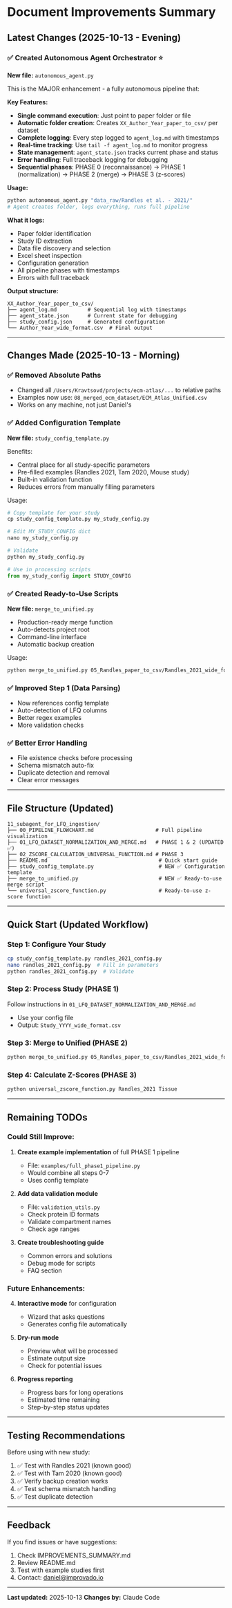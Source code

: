 # Document Improvements Summary

## Latest Changes (2025-10-13 - Evening)

### ✅ **Created Autonomous Agent Orchestrator** ⭐
**New file:** `autonomous_agent.py`

This is the MAJOR enhancement - a fully autonomous pipeline that:

**Key Features:**
- **Single command execution**: Just point to paper folder or file
- **Automatic folder creation**: Creates `XX_Author_Year_paper_to_csv/` per dataset
- **Complete logging**: Every step logged to `agent_log.md` with timestamps
- **Real-time tracking**: Use `tail -f agent_log.md` to monitor progress
- **State management**: `agent_state.json` tracks current phase and status
- **Error handling**: Full traceback logging for debugging
- **Sequential phases**: PHASE 0 (reconnaissance) → PHASE 1 (normalization) → PHASE 2 (merge) → PHASE 3 (z-scores)

**Usage:**
```bash
python autonomous_agent.py "data_raw/Randles et al. - 2021/"
# Agent creates folder, logs everything, runs full pipeline
```

**What it logs:**
- Paper folder identification
- Study ID extraction
- Data file discovery and selection
- Excel sheet inspection
- Configuration generation
- All pipeline phases with timestamps
- Errors with full traceback

**Output structure:**
```
XX_Author_Year_paper_to_csv/
├── agent_log.md          # Sequential log with timestamps
├── agent_state.json      # Current state for debugging
├── study_config.json     # Generated configuration
└── Author_Year_wide_format.csv  # Final output
```

---

## Changes Made (2025-10-13 - Morning)

### ✅ **Removed Absolute Paths**
- Changed all `/Users/Kravtsovd/projects/ecm-atlas/...` to relative paths
- Examples now use: `08_merged_ecm_dataset/ECM_Atlas_Unified.csv`
- Works on any machine, not just Daniel's

### ✅ **Added Configuration Template**
**New file:** `study_config_template.py`

Benefits:
- Central place for all study-specific parameters
- Pre-filled examples (Randles 2021, Tam 2020, Mouse study)
- Built-in validation function
- Reduces errors from manually filling parameters

Usage:
```python
# Copy template for your study
cp study_config_template.py my_study_config.py

# Edit MY_STUDY_CONFIG dict
nano my_study_config.py

# Validate
python my_study_config.py

# Use in processing scripts
from my_study_config import STUDY_CONFIG
```

### ✅ **Created Ready-to-Use Scripts**

**New file:** `merge_to_unified.py`
- Production-ready merge function
- Auto-detects project root
- Command-line interface
- Automatic backup creation

Usage:
```bash
python merge_to_unified.py 05_Randles_paper_to_csv/Randles_2021_wide_format.csv
```

### ✅ **Improved Step 1 (Data Parsing)**
- Now references config template
- Auto-detection of LFQ columns
- Better regex examples
- More validation checks

### ✅ **Better Error Handling**
- File existence checks before processing
- Schema mismatch auto-fix
- Duplicate detection and removal
- Clear error messages

---

## File Structure (Updated)

```
11_subagent_for_LFQ_ingestion/
├── 00_PIPELINE_FLOWCHART.md                    # Full pipeline visualization
├── 01_LFQ_DATASET_NORMALIZATION_AND_MERGE.md   # PHASE 1 & 2 (UPDATED ✅)
├── 02_ZSCORE_CALCULATION_UNIVERSAL_FUNCTION.md # PHASE 3
├── README.md                                    # Quick start guide
├── study_config_template.py                     # NEW ✅ Configuration template
├── merge_to_unified.py                          # NEW ✅ Ready-to-use merge script
└── universal_zscore_function.py                 # Ready-to-use z-score function
```

---

## Quick Start (Updated Workflow)

### Step 1: Configure Your Study
```bash
cp study_config_template.py randles_2021_config.py
nano randles_2021_config.py  # Fill in parameters
python randles_2021_config.py  # Validate
```

### Step 2: Process Study (PHASE 1)
Follow instructions in `01_LFQ_DATASET_NORMALIZATION_AND_MERGE.md`
- Use your config file
- Output: `Study_YYYY_wide_format.csv`

### Step 3: Merge to Unified (PHASE 2)
```bash
python merge_to_unified.py 05_Randles_paper_to_csv/Randles_2021_wide_format.csv
```

### Step 4: Calculate Z-Scores (PHASE 3)
```bash
python universal_zscore_function.py Randles_2021 Tissue
```

---

## Remaining TODOs

### Could Still Improve:
1. **Create example implementation** of full PHASE 1 pipeline
   - File: `examples/full_phase1_pipeline.py`
   - Would combine all steps 0-7
   - Uses config template

2. **Add data validation module**
   - File: `validation_utils.py`
   - Check protein ID formats
   - Validate compartment names
   - Check age ranges

3. **Create troubleshooting guide**
   - Common errors and solutions
   - Debug mode for scripts
   - FAQ section

### Future Enhancements:
4. **Interactive mode** for configuration
   - Wizard that asks questions
   - Generates config file automatically

5. **Dry-run mode**
   - Preview what will be processed
   - Estimate output size
   - Check for potential issues

6. **Progress reporting**
   - Progress bars for long operations
   - Estimated time remaining
   - Step-by-step status updates

---

## Testing Recommendations

Before using with new study:
1. ✅ Test with Randles 2021 (known good)
2. ✅ Test with Tam 2020 (known good)
3. ✅ Verify backup creation works
4. ✅ Test schema mismatch handling
5. ✅ Test duplicate detection

---

## Feedback

If you find issues or have suggestions:
1. Check IMPROVEMENTS_SUMMARY.md
2. Review README.md
3. Test with example studies first
4. Contact: daniel@improvado.io

---

**Last updated:** 2025-10-13
**Changes by:** Claude Code

